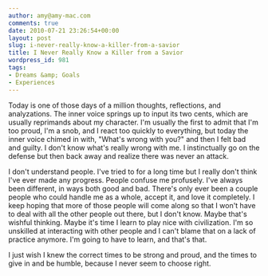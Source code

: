 ```yaml
---
author: amy@amy-mac.com
comments: true
date: 2010-07-21 23:26:54+00:00
layout: post
slug: i-never-really-know-a-killer-from-a-savior
title: I Never Really Know a Killer from a Savior
wordpress_id: 981
tags:
- Dreams &amp; Goals
- Experiences
---
```


Today is one of those days of a million thoughts, reflections, and analyzations. The inner voice springs up to input its two cents, which are usually reprimands about my character. I'm usually the first to admit that I'm too proud, I'm a snob, and I react too quickly to everything, but today the inner voice chimed in with, "What's wrong with you?" and then I felt bad and guilty. I don't know what's really wrong with me. I instinctually go on the defense but then back away and realize there was never an attack.

I don't understand people. I've tried to for a long time but I really don't think I've ever made any progress. People confuse me profusely. I've always been different, in ways both good and bad. There's only ever been a couple people who could handle me as a whole, accept it, and love it completely. I keep hoping that more of those people will come along so that I won't have to deal with all the other people out there, but I don't know. Maybe that's wishful thinking. Maybe it's time I learn to play nice with civilization. I'm so unskilled at interacting with other people and I can't blame that on a lack of practice anymore. I'm going to have to learn, and that's that.

I just wish I knew the correct times to be strong and proud, and the times to give in and be humble, because I never seem to choose right.
